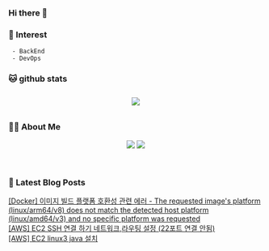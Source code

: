 
### Hi there 👋   

### 📖   Interest   
     - BackEnd
     - DevOps   

###  🐱 github stats  

<div id="main" align="center">
    <img src="https://github-readme-stats.vercel.app/api?username=qpyu66&count_private=true&show_icons=true&theme=radical"
        style="height: auto; margin-left: 20px; margin-right: 20px; padding: 10px;"/>
<!--         <img src="https://github-readme-stats.vercel.app/api/top-langs/?username=qpyu66&layout=compact"   
        style="height: auto; margin-left: 20px; margin-right: 20px; padding: 10px;"/>  -->
</div>

###  💁‍♀️ About Me  
<p align="center">
    <a href="https://bsssss.tistory.com/"><img src="https://img.shields.io/badge/Blog-FF5722?style=flat-square&logo=Blogger&logoColor=white"/></a>
    <a href="mailto:qpyu66@gmail.com"><img src="https://img.shields.io/badge/Gmail-d14836?style=flat-square&logo=Gmail&logoColor=white&link=qpyu66@gmail.com"/></a>
</p>

<br>

### 📕 Latest Blog Posts   

<a href ="https://bsssss.tistory.com/1443"> [Docker] 이미지 빌드 플랫폼 호환성 관련 에러 - The requested image's platform (linux/arm64/v8) does not match the detected host platform (linux/amd64/v3) and no specific platform was requested </a> <br><a href ="https://bsssss.tistory.com/1431"> [AWS] EC2 SSH 연결 하기 네트워크,라우팅 설정 (22포트 연결 안됨) </a> <br><a href ="https://bsssss.tistory.com/1441"> [AWS] EC2 linux3 java 설치 </a> <br>